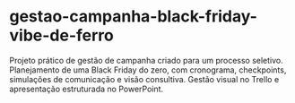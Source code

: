 # gestao-campanha-black-friday-vibe-de-ferro
Projeto prático de gestão de campanha criado para um processo seletivo. Planejamento de uma Black Friday do zero, com cronograma, checkpoints, simulações de comunicação e visão consultiva. Gestão visual no Trello e apresentação estruturada no PowerPoint.
